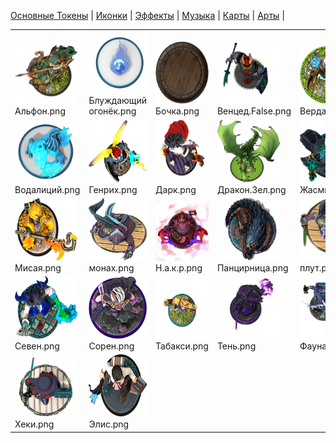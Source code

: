 [Основные Токены](https://github.com/Kobold47/Dnd-Tokens-2/blob/main/images_mark/README.md) |
[Иконки](https://github.com/Kobold47/Dnd-Tokens-2/blob/main/images_icons/README.md) |
[Эффекты](https://github.com/Kobold47/Dnd-Tokens-2/blob/main/images_sfx/README.md) |
[Музыка](https://github.com/Kobold47/Dnd-Tokens-2/blob/main/music/) |
[Карты](https://github.com/Kobold47/Dnd-Tokens-2/blob/main/images_maps/README.md) |
[Арты](https://github.com/Kobold47/Dnd-Tokens-2/blob/main/images_arts/README.md) |
<table><tr>
<tr>
<td valign="bottom">
<img src="./Альфон.png" width="100" height="100"><br>
Альфон.png
</td>

<td valign="bottom">
<img src="./Блуждающий огонёк.png" width="100" height="100"><br>
Блуждающий огонёк.png
</td>

<td valign="bottom">
<img src="./Бочка.png" width="100" height="100"><br>
Бочка.png
</td>

<td valign="bottom">
<img src="./Венцед.False.png" width="100" height="100"><br>
Венцед.False.png
</td>

<td valign="bottom">
<img src="./ВердаСкел.png" width="100" height="100"><br>
ВердаСкел.png
</td>

<td valign="bottom">
<img src="./Вильям.png" width="100" height="100"><br>
Вильям.png
</td>

</tr>
<tr>
<td valign="bottom">
<img src="./Водалиций.png" width="100" height="100"><br>
Водалиций.png
</td>

<td valign="bottom">
<img src="./Генрих.png" width="100" height="100"><br>
Генрих.png
</td>

<td valign="bottom">
<img src="./Дарк.png" width="100" height="100"><br>
Дарк.png
</td>

<td valign="bottom">
<img src="./Дракон.Зел.png" width="100" height="100"><br>
Дракон.Зел.png
</td>

<td valign="bottom">
<img src="./Жасмин.png" width="100" height="100"><br>
Жасмин.png
</td>

<td valign="bottom">
<img src="./Зорбо.png" width="100" height="100"><br>
Зорбо.png
</td>

</tr>
<tr>
<td valign="bottom">
<img src="./Мисая.png" width="100" height="100"><br>
Мисая.png
</td>

<td valign="bottom">
<img src="./монах.png" width="100" height="100"><br>
монах.png
</td>

<td valign="bottom">
<img src="./Н.а.к.р.png" width="100" height="100"><br>
Н.а.к.р.png
</td>

<td valign="bottom">
<img src="./Панцирница.png" width="100" height="100"><br>
Панцирница.png
</td>

<td valign="bottom">
<img src="./плут.png" width="100" height="100"><br>
плут.png
</td>

<td valign="bottom">
<img src="./Поглотитель.png" width="100" height="100"><br>
Поглотитель.png
</td>

</tr>
<tr>
<td valign="bottom">
<img src="./Севен.png" width="100" height="100"><br>
Севен.png
</td>

<td valign="bottom">
<img src="./Сорен.png" width="100" height="100"><br>
Сорен.png
</td>

<td valign="bottom">
<img src="./Табакси.png" width="100" height="100"><br>
Табакси.png
</td>

<td valign="bottom">
<img src="./Тень.png" width="100" height="100"><br>
Тень.png
</td>

<td valign="bottom">
<img src="./Фауналин.png" width="100" height="100"><br>
Фауналин.png
</td>

<td valign="bottom">
<img src="./Флора.png" width="100" height="100"><br>
Флора.png
</td>

</tr>
<tr>
<td valign="bottom">
<img src="./Хеки.png" width="100" height="100"><br>
Хеки.png
</td>

<td valign="bottom">
<img src="./Элис.png" width="100" height="100"><br>
Элис.png
</td>

</tr></table>